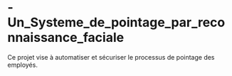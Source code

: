 # -Un_Systeme_de_pointage_par_reconnaissance_faciale
Ce projet vise à automatiser et sécuriser le processus  de pointage des employés.

